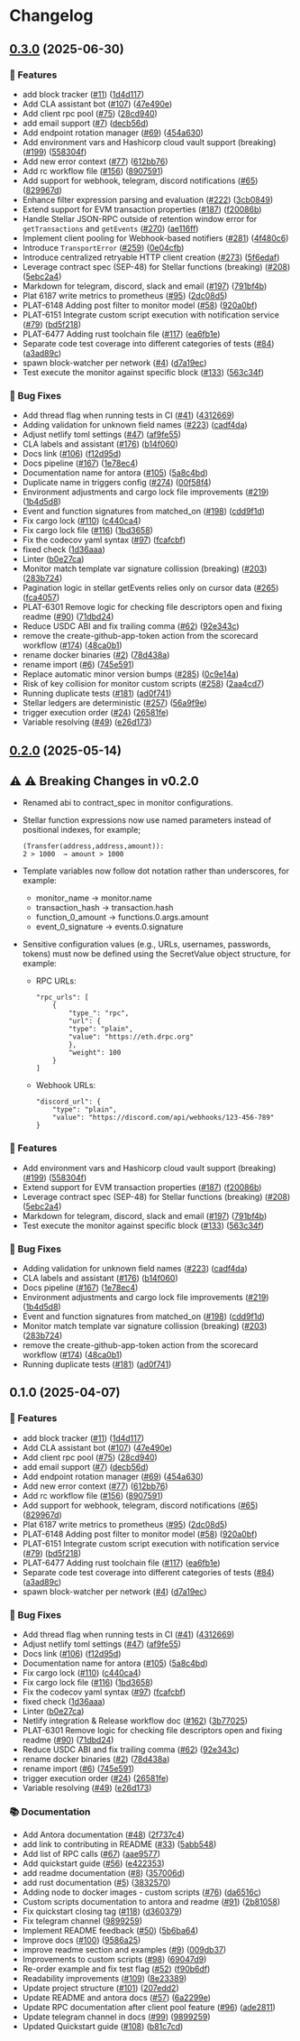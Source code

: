 # Changelog

## [0.3.0](https://github.com/OpenZeppelin/openzeppelin-monitor/compare/v0.2.0...v0.3.0) (2025-06-30)


### 🚀 Features

* add block tracker ([#11](https://github.com/OpenZeppelin/openzeppelin-monitor/issues/11)) ([1d4d117](https://github.com/OpenZeppelin/openzeppelin-monitor/commit/1d4d117aab56e2c31c0747d6bf681fe60b2d8b10))
* Add CLA assistant bot ([#107](https://github.com/OpenZeppelin/openzeppelin-monitor/issues/107)) ([47e490e](https://github.com/OpenZeppelin/openzeppelin-monitor/commit/47e490e4a5657a48bc60f85c38d72aca16334ac0))
* Add client rpc pool ([#75](https://github.com/OpenZeppelin/openzeppelin-monitor/issues/75)) ([28cd940](https://github.com/OpenZeppelin/openzeppelin-monitor/commit/28cd940a8aea5c97fb15a4ca0d415debaa2864b1))
* add email support ([#7](https://github.com/OpenZeppelin/openzeppelin-monitor/issues/7)) ([decb56d](https://github.com/OpenZeppelin/openzeppelin-monitor/commit/decb56d45d3f1000346c24e137d1a5d952c4a9dd))
* Add endpoint rotation manager ([#69](https://github.com/OpenZeppelin/openzeppelin-monitor/issues/69)) ([454a630](https://github.com/OpenZeppelin/openzeppelin-monitor/commit/454a630cf92c305ea5d9254b211a7b60abf8804d))
* Add environment vars and Hashicorp cloud vault support (breaking) ([#199](https://github.com/OpenZeppelin/openzeppelin-monitor/issues/199)) ([558304f](https://github.com/OpenZeppelin/openzeppelin-monitor/commit/558304f335a645c1de2d348a041337ccba2c2a06))
* Add new error context ([#77](https://github.com/OpenZeppelin/openzeppelin-monitor/issues/77)) ([612bb76](https://github.com/OpenZeppelin/openzeppelin-monitor/commit/612bb76b9c8e9a470fc68685c2f06481663a9474))
* Add rc workflow file ([#156](https://github.com/OpenZeppelin/openzeppelin-monitor/issues/156)) ([8907591](https://github.com/OpenZeppelin/openzeppelin-monitor/commit/890759186570a64a9d0b0ef4dc9e512d0110d7a0))
* Add support for webhook, telegram, discord notifications ([#65](https://github.com/OpenZeppelin/openzeppelin-monitor/issues/65)) ([829967d](https://github.com/OpenZeppelin/openzeppelin-monitor/commit/829967da45062dc22ffb0cb3376e68101a46b3e9))
* Enhance filter expression parsing and evaluation ([#222](https://github.com/OpenZeppelin/openzeppelin-monitor/issues/222)) ([3cb0849](https://github.com/OpenZeppelin/openzeppelin-monitor/commit/3cb084919b3d477f329a85fbafce1ce6d696b16d))
* Extend support for EVM transaction properties ([#187](https://github.com/OpenZeppelin/openzeppelin-monitor/issues/187)) ([f20086b](https://github.com/OpenZeppelin/openzeppelin-monitor/commit/f20086b0431a787dd55aa8928a09aece80b9a731))
* Handle Stellar JSON-RPC outside of retention window error for `getTransactions` and `getEvents` ([#270](https://github.com/OpenZeppelin/openzeppelin-monitor/issues/270)) ([ae116ff](https://github.com/OpenZeppelin/openzeppelin-monitor/commit/ae116ff10f393a04c19d3b845df656027c6be4b9))
* Implement client pooling for Webhook-based notifiers ([#281](https://github.com/OpenZeppelin/openzeppelin-monitor/issues/281)) ([4f480c6](https://github.com/OpenZeppelin/openzeppelin-monitor/commit/4f480c6a05aeb949cfd8e227c5c08f19a5e60180))
* Introduce `TransportError` ([#259](https://github.com/OpenZeppelin/openzeppelin-monitor/issues/259)) ([0e04cfb](https://github.com/OpenZeppelin/openzeppelin-monitor/commit/0e04cfb57109251095ef8ee526fb5e05f5792792))
* Introduce centralized retryable HTTP client creation ([#273](https://github.com/OpenZeppelin/openzeppelin-monitor/issues/273)) ([5f6edaf](https://github.com/OpenZeppelin/openzeppelin-monitor/commit/5f6edaf5deb77a5d9dfead52a162e923aad6a2ab))
* Leverage contract spec (SEP-48) for Stellar functions (breaking) ([#208](https://github.com/OpenZeppelin/openzeppelin-monitor/issues/208)) ([5ebc2a4](https://github.com/OpenZeppelin/openzeppelin-monitor/commit/5ebc2a441b9ac6ed66a0807cac2795af2ae5b1c8))
* Markdown for telegram, discord, slack and email ([#197](https://github.com/OpenZeppelin/openzeppelin-monitor/issues/197)) ([791bf4b](https://github.com/OpenZeppelin/openzeppelin-monitor/commit/791bf4b347d8cfe03ccd53e9797f179c15629a33))
* Plat 6187 write metrics to prometheus ([#95](https://github.com/OpenZeppelin/openzeppelin-monitor/issues/95)) ([2dc08d5](https://github.com/OpenZeppelin/openzeppelin-monitor/commit/2dc08d51670834f453498299937debfca67fa1b7))
* PLAT-6148 Adding post filter to monitor model ([#58](https://github.com/OpenZeppelin/openzeppelin-monitor/issues/58)) ([920a0bf](https://github.com/OpenZeppelin/openzeppelin-monitor/commit/920a0bf27953b67eb722d17d5ebf50b51237d4d4))
* PLAT-6151 Integrate custom script execution with notification service ([#79](https://github.com/OpenZeppelin/openzeppelin-monitor/issues/79)) ([bd5f218](https://github.com/OpenZeppelin/openzeppelin-monitor/commit/bd5f218507dfc30bd4b2182077e2997cf04b8877))
* PLAT-6477 Adding rust toolchain file ([#117](https://github.com/OpenZeppelin/openzeppelin-monitor/issues/117)) ([ea6fb1e](https://github.com/OpenZeppelin/openzeppelin-monitor/commit/ea6fb1ee6bba46cfa66a0c81665e17930bbbed93))
* Separate code test coverage into different categories of tests ([#84](https://github.com/OpenZeppelin/openzeppelin-monitor/issues/84)) ([a3ad89c](https://github.com/OpenZeppelin/openzeppelin-monitor/commit/a3ad89cdcf0bab5883af7ec36b854fedc2f060cd))
* spawn block-watcher per network ([#4](https://github.com/OpenZeppelin/openzeppelin-monitor/issues/4)) ([d7a19ec](https://github.com/OpenZeppelin/openzeppelin-monitor/commit/d7a19ec57344e4fb28dffc6f2025e809d0f5d946))
* Test execute the monitor against specific block ([#133](https://github.com/OpenZeppelin/openzeppelin-monitor/issues/133)) ([563c34f](https://github.com/OpenZeppelin/openzeppelin-monitor/commit/563c34fde3c0f334a7c5884de5510bf27e4fca48))


### 🐛 Bug Fixes

* Add thread flag when running tests in CI ([#41](https://github.com/OpenZeppelin/openzeppelin-monitor/issues/41)) ([4312669](https://github.com/OpenZeppelin/openzeppelin-monitor/commit/4312669d8da84f5cf7e7817b10c377fe3a6992af))
* Adding validation for unknown field names ([#223](https://github.com/OpenZeppelin/openzeppelin-monitor/issues/223)) ([cadf4da](https://github.com/OpenZeppelin/openzeppelin-monitor/commit/cadf4dac293e2c24a02a2eb188540e1eb312b75f))
* Adjust netlify toml settings ([#47](https://github.com/OpenZeppelin/openzeppelin-monitor/issues/47)) ([af9fe55](https://github.com/OpenZeppelin/openzeppelin-monitor/commit/af9fe553a92cfc47a306a7dcfc43be0b2257f835))
* CLA labels and assistant ([#176](https://github.com/OpenZeppelin/openzeppelin-monitor/issues/176)) ([b14f060](https://github.com/OpenZeppelin/openzeppelin-monitor/commit/b14f0600dc4cac5a5f00d3772328abe123114b2a))
* Docs link ([#106](https://github.com/OpenZeppelin/openzeppelin-monitor/issues/106)) ([f12d95d](https://github.com/OpenZeppelin/openzeppelin-monitor/commit/f12d95d85ad9230bece0342c39cb5c3c1cd62832))
* Docs pipeline ([#167](https://github.com/OpenZeppelin/openzeppelin-monitor/issues/167)) ([1e78ec4](https://github.com/OpenZeppelin/openzeppelin-monitor/commit/1e78ec4f98f70ac12dea353c1605ac4ac2c5734b))
* Documentation name for antora ([#105](https://github.com/OpenZeppelin/openzeppelin-monitor/issues/105)) ([5a8c4bd](https://github.com/OpenZeppelin/openzeppelin-monitor/commit/5a8c4bd8315e62bb2dedb066f6b6bfcaa09c2d37))
* Duplicate name in triggers config ([#274](https://github.com/OpenZeppelin/openzeppelin-monitor/issues/274)) ([00f58f4](https://github.com/OpenZeppelin/openzeppelin-monitor/commit/00f58f4be3f9452792f9fdcf5dd8696947a274cb))
* Environment adjustments and cargo lock file improvements ([#219](https://github.com/OpenZeppelin/openzeppelin-monitor/issues/219)) ([1b4d5d8](https://github.com/OpenZeppelin/openzeppelin-monitor/commit/1b4d5d8dbe8cba26fbb84a8f847fc22b1a1dc096))
* Event and function signatures from matched_on ([#198](https://github.com/OpenZeppelin/openzeppelin-monitor/issues/198)) ([cdd9f1d](https://github.com/OpenZeppelin/openzeppelin-monitor/commit/cdd9f1d7333ee2f3ef9c476a08e918388b3c35f0))
* Fix cargo lock ([#110](https://github.com/OpenZeppelin/openzeppelin-monitor/issues/110)) ([c440ca4](https://github.com/OpenZeppelin/openzeppelin-monitor/commit/c440ca43542e919cd473a7d533b0820cf5474d3e))
* Fix cargo lock file ([#116](https://github.com/OpenZeppelin/openzeppelin-monitor/issues/116)) ([1bd3658](https://github.com/OpenZeppelin/openzeppelin-monitor/commit/1bd3658ab507c2dde90a2132b6eaec6d849e0e3c))
* Fix the codecov yaml syntax ([#97](https://github.com/OpenZeppelin/openzeppelin-monitor/issues/97)) ([fcafcbf](https://github.com/OpenZeppelin/openzeppelin-monitor/commit/fcafcbf5765014a65c3f2c8718ee0f24a4531ebe))
* fixed check ([1d36aaa](https://github.com/OpenZeppelin/openzeppelin-monitor/commit/1d36aaa63ca12b4a660ec7e7bfcb18f722d8adf2))
* Linter ([b0e27ca](https://github.com/OpenZeppelin/openzeppelin-monitor/commit/b0e27ca21f8e39b3a3c16d356df00dfcd0a868e5))
* Monitor match template var signature collission (breaking) ([#203](https://github.com/OpenZeppelin/openzeppelin-monitor/issues/203)) ([283b724](https://github.com/OpenZeppelin/openzeppelin-monitor/commit/283b724a88f45f82c3c5fc81742a564b70909d45))
* Pagination logic in stellar getEvents relies only on cursor data ([#265](https://github.com/OpenZeppelin/openzeppelin-monitor/issues/265)) ([fca4057](https://github.com/OpenZeppelin/openzeppelin-monitor/commit/fca4057ff5847e04981e5903eebe6ccf3931726c))
* PLAT-6301 Remove logic for checking file descriptors open and fixing readme ([#90](https://github.com/OpenZeppelin/openzeppelin-monitor/issues/90)) ([71dbd24](https://github.com/OpenZeppelin/openzeppelin-monitor/commit/71dbd24a9ba5ab4c37cf4be432a4614c2e68166b))
* Reduce USDC ABI and fix trailing comma ([#62](https://github.com/OpenZeppelin/openzeppelin-monitor/issues/62)) ([92e343c](https://github.com/OpenZeppelin/openzeppelin-monitor/commit/92e343c09dc2da565912b6cd5bc83fbdc591cdb5))
* remove the create-github-app-token action from the scorecard workflow ([#174](https://github.com/OpenZeppelin/openzeppelin-monitor/issues/174)) ([48ca0b1](https://github.com/OpenZeppelin/openzeppelin-monitor/commit/48ca0b106dbee225b5d4824013c2a28b773b23b3))
* rename docker binaries ([#2](https://github.com/OpenZeppelin/openzeppelin-monitor/issues/2)) ([78d438a](https://github.com/OpenZeppelin/openzeppelin-monitor/commit/78d438a1ca4931651d3ca106c5dbda1ea1357574))
* rename import ([#6](https://github.com/OpenZeppelin/openzeppelin-monitor/issues/6)) ([745e591](https://github.com/OpenZeppelin/openzeppelin-monitor/commit/745e591faba06f557b2f6a091434250ed559df6e))
* Replace automatic minor version bumps ([#285](https://github.com/OpenZeppelin/openzeppelin-monitor/issues/285)) ([0c9e14a](https://github.com/OpenZeppelin/openzeppelin-monitor/commit/0c9e14a542cae2d2c7ff580ff7de28b0d9aab22a))
* Risk of key collision for monitor custom scripts ([#258](https://github.com/OpenZeppelin/openzeppelin-monitor/issues/258)) ([2aa4cd7](https://github.com/OpenZeppelin/openzeppelin-monitor/commit/2aa4cd730dbcbbd1cf0892394cedc4ea06332375))
* Running duplicate tests ([#181](https://github.com/OpenZeppelin/openzeppelin-monitor/issues/181)) ([ad0f741](https://github.com/OpenZeppelin/openzeppelin-monitor/commit/ad0f741608b2719a1db16dd22bf8c457e5814f86))
* Stellar ledgers are deterministic ([#257](https://github.com/OpenZeppelin/openzeppelin-monitor/issues/257)) ([56a9f9e](https://github.com/OpenZeppelin/openzeppelin-monitor/commit/56a9f9e10e533ea96c01cb1f0f67024600ad89df))
* trigger execution order ([#24](https://github.com/OpenZeppelin/openzeppelin-monitor/issues/24)) ([26581fe](https://github.com/OpenZeppelin/openzeppelin-monitor/commit/26581fec9ec1078ea4284fd6b43509616c66ad64))
* Variable resolving ([#49](https://github.com/OpenZeppelin/openzeppelin-monitor/issues/49)) ([e26d173](https://github.com/OpenZeppelin/openzeppelin-monitor/commit/e26d17314e9b2e78c0772a46f3139da70c6ca144))

## [0.2.0](https://github.com/OpenZeppelin/openzeppelin-monitor/compare/v0.1.0...v0.2.0) (2025-05-14)


## ⚠️ ⚠️ Breaking Changes in v0.2.0

* Renamed abi to contract_spec in monitor configurations.
* Stellar function expressions now use named parameters instead of positional indexes, for example;

    ```
    (Transfer(address,address,amount)):
    2 > 1000  → amount > 1000
    ```
* Template variables now follow dot notation rather than underscores, for example:
    * monitor_name → monitor.name
    * transaction_hash → transaction.hash
    * function_0_amount → functions.0.args.amount
    * event_0_signature → events.0.signature
* Sensitive configuration values (e.g., URLs, usernames, passwords, tokens) must now be defined using the SecretValue object structure, for example:

    * RPC URLs:

        ```
        "rpc_urls": [
            {
                "type_": "rpc",
                "url": {
                "type": "plain",
                "value": "https://eth.drpc.org"
                },
                "weight": 100
            }
        ]
        ```

    * Webhook URLs:

        ```
        "discord_url": {
            "type": "plain",
            "value": "https://discord.com/api/webhooks/123-456-789"
        }
        ```


### 🚀 Features

* Add environment vars and Hashicorp cloud vault support (breaking) ([#199](https://github.com/OpenZeppelin/openzeppelin-monitor/issues/199)) ([558304f](https://github.com/OpenZeppelin/openzeppelin-monitor/commit/558304f335a645c1de2d348a041337ccba2c2a06))
* Extend support for EVM transaction properties ([#187](https://github.com/OpenZeppelin/openzeppelin-monitor/issues/187)) ([f20086b](https://github.com/OpenZeppelin/openzeppelin-monitor/commit/f20086b0431a787dd55aa8928a09aece80b9a731))
* Leverage contract spec (SEP-48) for Stellar functions (breaking) ([#208](https://github.com/OpenZeppelin/openzeppelin-monitor/issues/208)) ([5ebc2a4](https://github.com/OpenZeppelin/openzeppelin-monitor/commit/5ebc2a441b9ac6ed66a0807cac2795af2ae5b1c8))
* Markdown for telegram, discord, slack and email ([#197](https://github.com/OpenZeppelin/openzeppelin-monitor/issues/197)) ([791bf4b](https://github.com/OpenZeppelin/openzeppelin-monitor/commit/791bf4b347d8cfe03ccd53e9797f179c15629a33))
* Test execute the monitor against specific block ([#133](https://github.com/OpenZeppelin/openzeppelin-monitor/issues/133)) ([563c34f](https://github.com/OpenZeppelin/openzeppelin-monitor/commit/563c34fde3c0f334a7c5884de5510bf27e4fca48))


### 🐛 Bug Fixes

* Adding validation for unknown field names ([#223](https://github.com/OpenZeppelin/openzeppelin-monitor/issues/223)) ([cadf4da](https://github.com/OpenZeppelin/openzeppelin-monitor/commit/cadf4dac293e2c24a02a2eb188540e1eb312b75f))
* CLA labels and assistant ([#176](https://github.com/OpenZeppelin/openzeppelin-monitor/issues/176)) ([b14f060](https://github.com/OpenZeppelin/openzeppelin-monitor/commit/b14f0600dc4cac5a5f00d3772328abe123114b2a))
* Docs pipeline ([#167](https://github.com/OpenZeppelin/openzeppelin-monitor/issues/167)) ([1e78ec4](https://github.com/OpenZeppelin/openzeppelin-monitor/commit/1e78ec4f98f70ac12dea353c1605ac4ac2c5734b))
* Environment adjustments and cargo lock file improvements ([#219](https://github.com/OpenZeppelin/openzeppelin-monitor/issues/219)) ([1b4d5d8](https://github.com/OpenZeppelin/openzeppelin-monitor/commit/1b4d5d8dbe8cba26fbb84a8f847fc22b1a1dc096))
* Event and function signatures from matched_on ([#198](https://github.com/OpenZeppelin/openzeppelin-monitor/issues/198)) ([cdd9f1d](https://github.com/OpenZeppelin/openzeppelin-monitor/commit/cdd9f1d7333ee2f3ef9c476a08e918388b3c35f0))
* Monitor match template var signature collission (breaking) ([#203](https://github.com/OpenZeppelin/openzeppelin-monitor/issues/203)) ([283b724](https://github.com/OpenZeppelin/openzeppelin-monitor/commit/283b724a88f45f82c3c5fc81742a564b70909d45))
* remove the create-github-app-token action from the scorecard workflow ([#174](https://github.com/OpenZeppelin/openzeppelin-monitor/issues/174)) ([48ca0b1](https://github.com/OpenZeppelin/openzeppelin-monitor/commit/48ca0b106dbee225b5d4824013c2a28b773b23b3))
* Running duplicate tests ([#181](https://github.com/OpenZeppelin/openzeppelin-monitor/issues/181)) ([ad0f741](https://github.com/OpenZeppelin/openzeppelin-monitor/commit/ad0f741608b2719a1db16dd22bf8c457e5814f86))

## 0.1.0 (2025-04-07)


### 🚀 Features

* add block tracker ([#11](https://github.com/OpenZeppelin/openzeppelin-monitor/issues/11)) ([1d4d117](https://github.com/OpenZeppelin/openzeppelin-monitor/commit/1d4d117aab56e2c31c0747d6bf681fe60b2d8b10))
* Add CLA assistant bot ([#107](https://github.com/OpenZeppelin/openzeppelin-monitor/issues/107)) ([47e490e](https://github.com/OpenZeppelin/openzeppelin-monitor/commit/47e490e4a5657a48bc60f85c38d72aca16334ac0))
* Add client rpc pool ([#75](https://github.com/OpenZeppelin/openzeppelin-monitor/issues/75)) ([28cd940](https://github.com/OpenZeppelin/openzeppelin-monitor/commit/28cd940a8aea5c97fb15a4ca0d415debaa2864b1))
* add email support ([#7](https://github.com/OpenZeppelin/openzeppelin-monitor/issues/7)) ([decb56d](https://github.com/OpenZeppelin/openzeppelin-monitor/commit/decb56d45d3f1000346c24e137d1a5d952c4a9dd))
* Add endpoint rotation manager ([#69](https://github.com/OpenZeppelin/openzeppelin-monitor/issues/69)) ([454a630](https://github.com/OpenZeppelin/openzeppelin-monitor/commit/454a630cf92c305ea5d9254b211a7b60abf8804d))
* Add new error context ([#77](https://github.com/OpenZeppelin/openzeppelin-monitor/issues/77)) ([612bb76](https://github.com/OpenZeppelin/openzeppelin-monitor/commit/612bb76b9c8e9a470fc68685c2f06481663a9474))
* Add rc workflow file ([#156](https://github.com/OpenZeppelin/openzeppelin-monitor/issues/156)) ([8907591](https://github.com/OpenZeppelin/openzeppelin-monitor/commit/890759186570a64a9d0b0ef4dc9e512d0110d7a0))
* Add support for webhook, telegram, discord notifications ([#65](https://github.com/OpenZeppelin/openzeppelin-monitor/issues/65)) ([829967d](https://github.com/OpenZeppelin/openzeppelin-monitor/commit/829967da45062dc22ffb0cb3376e68101a46b3e9))
* Plat 6187 write metrics to prometheus ([#95](https://github.com/OpenZeppelin/openzeppelin-monitor/issues/95)) ([2dc08d5](https://github.com/OpenZeppelin/openzeppelin-monitor/commit/2dc08d51670834f453498299937debfca67fa1b7))
* PLAT-6148 Adding post filter to monitor model ([#58](https://github.com/OpenZeppelin/openzeppelin-monitor/issues/58)) ([920a0bf](https://github.com/OpenZeppelin/openzeppelin-monitor/commit/920a0bf27953b67eb722d17d5ebf50b51237d4d4))
* PLAT-6151 Integrate custom script execution with notification service ([#79](https://github.com/OpenZeppelin/openzeppelin-monitor/issues/79)) ([bd5f218](https://github.com/OpenZeppelin/openzeppelin-monitor/commit/bd5f218507dfc30bd4b2182077e2997cf04b8877))
* PLAT-6477 Adding rust toolchain file ([#117](https://github.com/OpenZeppelin/openzeppelin-monitor/issues/117)) ([ea6fb1e](https://github.com/OpenZeppelin/openzeppelin-monitor/commit/ea6fb1ee6bba46cfa66a0c81665e17930bbbed93))
* Separate code test coverage into different categories of tests ([#84](https://github.com/OpenZeppelin/openzeppelin-monitor/issues/84)) ([a3ad89c](https://github.com/OpenZeppelin/openzeppelin-monitor/commit/a3ad89cdcf0bab5883af7ec36b854fedc2f060cd))
* spawn block-watcher per network ([#4](https://github.com/OpenZeppelin/openzeppelin-monitor/issues/4)) ([d7a19ec](https://github.com/OpenZeppelin/openzeppelin-monitor/commit/d7a19ec57344e4fb28dffc6f2025e809d0f5d946))


### 🐛 Bug Fixes

* Add thread flag when running tests in CI ([#41](https://github.com/OpenZeppelin/openzeppelin-monitor/issues/41)) ([4312669](https://github.com/OpenZeppelin/openzeppelin-monitor/commit/4312669d8da84f5cf7e7817b10c377fe3a6992af))
* Adjust netlify toml settings ([#47](https://github.com/OpenZeppelin/openzeppelin-monitor/issues/47)) ([af9fe55](https://github.com/OpenZeppelin/openzeppelin-monitor/commit/af9fe553a92cfc47a306a7dcfc43be0b2257f835))
* Docs link ([#106](https://github.com/OpenZeppelin/openzeppelin-monitor/issues/106)) ([f12d95d](https://github.com/OpenZeppelin/openzeppelin-monitor/commit/f12d95d85ad9230bece0342c39cb5c3c1cd62832))
* Documentation name for antora ([#105](https://github.com/OpenZeppelin/openzeppelin-monitor/issues/105)) ([5a8c4bd](https://github.com/OpenZeppelin/openzeppelin-monitor/commit/5a8c4bd8315e62bb2dedb066f6b6bfcaa09c2d37))
* Fix cargo lock ([#110](https://github.com/OpenZeppelin/openzeppelin-monitor/issues/110)) ([c440ca4](https://github.com/OpenZeppelin/openzeppelin-monitor/commit/c440ca43542e919cd473a7d533b0820cf5474d3e))
* Fix cargo lock file ([#116](https://github.com/OpenZeppelin/openzeppelin-monitor/issues/116)) ([1bd3658](https://github.com/OpenZeppelin/openzeppelin-monitor/commit/1bd3658ab507c2dde90a2132b6eaec6d849e0e3c))
* Fix the codecov yaml syntax ([#97](https://github.com/OpenZeppelin/openzeppelin-monitor/issues/97)) ([fcafcbf](https://github.com/OpenZeppelin/openzeppelin-monitor/commit/fcafcbf5765014a65c3f2c8718ee0f24a4531ebe))
* fixed check ([1d36aaa](https://github.com/OpenZeppelin/openzeppelin-monitor/commit/1d36aaa63ca12b4a660ec7e7bfcb18f722d8adf2))
* Linter ([b0e27ca](https://github.com/OpenZeppelin/openzeppelin-monitor/commit/b0e27ca21f8e39b3a3c16d356df00dfcd0a868e5))
* Netlify integration & Release workflow doc ([#162](https://github.com/OpenZeppelin/openzeppelin-monitor/issues/162)) ([3b77025](https://github.com/OpenZeppelin/openzeppelin-monitor/commit/3b7702569e7c5828ca55fb67f7eec2672bf768b2))
* PLAT-6301 Remove logic for checking file descriptors open and fixing readme ([#90](https://github.com/OpenZeppelin/openzeppelin-monitor/issues/90)) ([71dbd24](https://github.com/OpenZeppelin/openzeppelin-monitor/commit/71dbd24a9ba5ab4c37cf4be432a4614c2e68166b))
* Reduce USDC ABI and fix trailing comma ([#62](https://github.com/OpenZeppelin/openzeppelin-monitor/issues/62)) ([92e343c](https://github.com/OpenZeppelin/openzeppelin-monitor/commit/92e343c09dc2da565912b6cd5bc83fbdc591cdb5))
* rename docker binaries ([#2](https://github.com/OpenZeppelin/openzeppelin-monitor/issues/2)) ([78d438a](https://github.com/OpenZeppelin/openzeppelin-monitor/commit/78d438a1ca4931651d3ca106c5dbda1ea1357574))
* rename import ([#6](https://github.com/OpenZeppelin/openzeppelin-monitor/issues/6)) ([745e591](https://github.com/OpenZeppelin/openzeppelin-monitor/commit/745e591faba06f557b2f6a091434250ed559df6e))
* trigger execution order ([#24](https://github.com/OpenZeppelin/openzeppelin-monitor/issues/24)) ([26581fe](https://github.com/OpenZeppelin/openzeppelin-monitor/commit/26581fec9ec1078ea4284fd6b43509616c66ad64))
* Variable resolving ([#49](https://github.com/OpenZeppelin/openzeppelin-monitor/issues/49)) ([e26d173](https://github.com/OpenZeppelin/openzeppelin-monitor/commit/e26d17314e9b2e78c0772a46f3139da70c6ca144))


### 📚 Documentation

* Add Antora documentation ([#48](https://github.com/OpenZeppelin/openzeppelin-monitor/issues/48)) ([2f737c4](https://github.com/OpenZeppelin/openzeppelin-monitor/commit/2f737c4c040090bd3acd0af90d3f24045b8ff173))
* add link to contributing in README ([#33](https://github.com/OpenZeppelin/openzeppelin-monitor/issues/33)) ([5abb548](https://github.com/OpenZeppelin/openzeppelin-monitor/commit/5abb548c199f3a033860b027461e5fb3cd60e565))
* Add list of RPC calls ([#67](https://github.com/OpenZeppelin/openzeppelin-monitor/issues/67)) ([aae9577](https://github.com/OpenZeppelin/openzeppelin-monitor/commit/aae9577f4e011eaca12adb7997bf5fd28a558f83))
* Add quickstart guide ([#56](https://github.com/OpenZeppelin/openzeppelin-monitor/issues/56)) ([e422353](https://github.com/OpenZeppelin/openzeppelin-monitor/commit/e422353873335540afce5a9a5702c786c71eea75))
* add readme documentation ([#8](https://github.com/OpenZeppelin/openzeppelin-monitor/issues/8)) ([357006d](https://github.com/OpenZeppelin/openzeppelin-monitor/commit/357006d98f6cc8d160920e702dc78662008d39a3))
* add rust documentation ([#5](https://github.com/OpenZeppelin/openzeppelin-monitor/issues/5)) ([3832570](https://github.com/OpenZeppelin/openzeppelin-monitor/commit/3832570adf4854279fcda215fbbba5eb0d5396a1))
* Adding node to docker images - custom scripts ([#76](https://github.com/OpenZeppelin/openzeppelin-monitor/issues/76)) ([da6516c](https://github.com/OpenZeppelin/openzeppelin-monitor/commit/da6516c6f3afccb297cb1c1251f673e02ceaeaa5))
* Custom scripts documentation to antora and readme ([#91](https://github.com/OpenZeppelin/openzeppelin-monitor/issues/91)) ([2b81058](https://github.com/OpenZeppelin/openzeppelin-monitor/commit/2b81058f810e6b4d18a2c79e96002fb77890e9e0))
* Fix quickstart closing tag ([#118](https://github.com/OpenZeppelin/openzeppelin-monitor/issues/118)) ([d360379](https://github.com/OpenZeppelin/openzeppelin-monitor/commit/d3603796f39c15ed5247efab90ab95c5537c76d2))
* Fix telegram channel ([9899259](https://github.com/OpenZeppelin/openzeppelin-monitor/commit/98992599ab8998113b6202781787a48ce0aab3db))
* Implement README feedback ([#50](https://github.com/OpenZeppelin/openzeppelin-monitor/issues/50)) ([5b6ba64](https://github.com/OpenZeppelin/openzeppelin-monitor/commit/5b6ba6419a06b9abd60412fa02b09da2a416e38c))
* Improve docs ([#100](https://github.com/OpenZeppelin/openzeppelin-monitor/issues/100)) ([9586a25](https://github.com/OpenZeppelin/openzeppelin-monitor/commit/9586a253f2a76993bbf82d4834b37863edabab60))
* improve readme section and examples ([#9](https://github.com/OpenZeppelin/openzeppelin-monitor/issues/9)) ([009db37](https://github.com/OpenZeppelin/openzeppelin-monitor/commit/009db3719e1be03120733755ade3c1c45e13f8a5))
* Improvements to custom scripts ([#98](https://github.com/OpenZeppelin/openzeppelin-monitor/issues/98)) ([69047d9](https://github.com/OpenZeppelin/openzeppelin-monitor/commit/69047d90a2fe057446f7c1b3f3526ab31bc6afcb))
* Re-order example and fix test flag ([#52](https://github.com/OpenZeppelin/openzeppelin-monitor/issues/52)) ([f90b6df](https://github.com/OpenZeppelin/openzeppelin-monitor/commit/f90b6df73ef7a6040eab59d71402b34877c88fc5))
* Readability improvements ([#109](https://github.com/OpenZeppelin/openzeppelin-monitor/issues/109)) ([8e23389](https://github.com/OpenZeppelin/openzeppelin-monitor/commit/8e23389ea0dcb3b221227a6cddd17de39603acbb))
* Update project structure ([#101](https://github.com/OpenZeppelin/openzeppelin-monitor/issues/101)) ([207edd2](https://github.com/OpenZeppelin/openzeppelin-monitor/commit/207edd28f3fb0a805d40d6ba9109abe9e6553d23))
* Update README and antora docs ([#57](https://github.com/OpenZeppelin/openzeppelin-monitor/issues/57)) ([6a2299e](https://github.com/OpenZeppelin/openzeppelin-monitor/commit/6a2299e0c41052ef9523aec1aa6f5852990e9179))
* Update RPC documentation after client pool feature ([#96](https://github.com/OpenZeppelin/openzeppelin-monitor/issues/96)) ([ade2811](https://github.com/OpenZeppelin/openzeppelin-monitor/commit/ade2811431c07c6b46730cbce5e357934df14cd5))
* Update telegram channel in docs ([#99](https://github.com/OpenZeppelin/openzeppelin-monitor/issues/99)) ([9899259](https://github.com/OpenZeppelin/openzeppelin-monitor/commit/98992599ab8998113b6202781787a48ce0aab3db))
* Updated Quickstart guide ([#108](https://github.com/OpenZeppelin/openzeppelin-monitor/issues/108)) ([b81c7cd](https://github.com/OpenZeppelin/openzeppelin-monitor/commit/b81c7cd22143a7d2854ef496ab59e114d70c360f))
